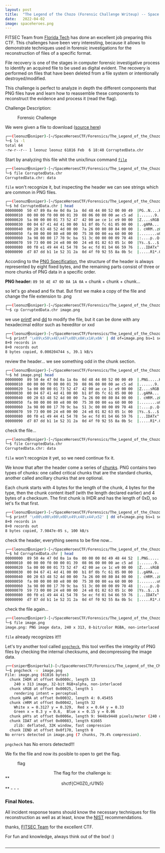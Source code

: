 ```yaml
---
layout: post
title:  "The Legend of the Chozo (Forensic Challenge Writeup) -- Space Heroes CTF 2022"
date:   2022-04-02
image: spaceheroes.png
---
```

<p class="intro"><span class="dropcap">F</span>ITSEC Team from <a href="https://floridatech.campuslabs.com/engage/organization/fitsec">Florida Tech</a> has done an excellent job preparing this CTF. This challenges have been very interesting, because it allows to demonstrate techniques used in forensic investigations for the reconstruction of files of a specific format.
</p>

File recovery is one of the stages in computer forensic investigative process to identify an acquired file to be used as digital evident. The recovery is performed on files that have been deleted from a file system or intentionally destroyed/modified.

This challenge is perfect to analyze in depth the different components that PNG files have and learn how to reassemble these components to reconstruct the evidence and process it (read the flag).
 
Challenge Description: 


<figure>
        <img src="/assets/img/chall.png" alt="" />
        <figcaption>Forensic Challenge</figcaption>
</figure>

We were given a file to download ([source here](https://github.com/leonuz/CTFs/raw/main/stuff/CorruptedData.chr))

 
```bash
┌──(leonuz㉿sniper)-[~/SpaceHeroesCTF/Forensics/The_Legend_of_the_Chozo]
└─$ ls -l 
total 64
-rw-r--r-- 1 leonuz leonuz 61816 Feb  6 18:48 CorruptedData.chr
```
Start by analyzing this file whit the unix/linux command [`file`](https://linux.die.net/man/1/file)

```bash
┌──(leonuz㉿sniper)-[~/SpaceHeroesCTF/Forensics/The_Legend_of_the_Chozo]
└─$ file CorruptedData.chr    
CorruptedData.chr: data
```
`file` won't recognize it, but inspecting the header we can see strings which are common in PNG files. 

```bash                                                                                                                                                       
┌──(leonuz㉿sniper)-[~/SpaceHeroesCTF/Forensics/The_Legend_of_the_Chozo]
└─$ hd CorruptedData.chr | head 
00000000  50 47 89 0a 4e 0d 0a 1a  0d 48 44 00 52 00 00 49  |PG..N....HD.R..I|
00000010  00 00 00 f0 00 00 01 39  08 06 00 00 00 ae c5 ad  |.......9........|
00000020  5a 00 00 00 01 73 52 47  42 00 ae ce 1c e9 00 00  |Z....sRGB.......|
00000030  00 04 67 41 4d 41 00 00  b1 8f 0b fc 61 05 00 00  |..gAMA......a...|
00000040  00 20 63 48 52 4d 00 00  7a 26 00 00 80 84 00 00  |. cHRM..z&......|
00000050  fa 00 00 00 80 e8 00 00  75 30 00 00 ea 60 00 00  |........u0...`..|
00000060  3a 98 00 00 17 70 9c ba  51 3c 00 00 00 09 70 48  |:....p..Q<....pH|
00000070  59 73 00 00 24 e8 00 00  24 e8 01 82 63 05 1c 00  |Ys..$...$...c...|
00000080  00 f0 e1 49 44 41 54 78  5e ec fd 01 b4 66 59 76  |...IDATx^....fYv|
00000090  d7 87 dd b1 1e 52 31 2a  0d 4f f0 92 55 8a 0b 5c  |.....R1*.O..U..\|  

```

According to the [PNG Specification](http://www.libpng.org/pub/png/spec/1.2/PNG-Structure.html#PNG-file-signature), the structure of the header is always represented by eight fixed bytes, and the remaining parts consist of three or more chunks of PNG data in a specific order. 

**PNG header:** `89 50 4E 47 0D 0A 1A 0A` + chunk + chunk + chunk...

so let's go ahead and fix that. But first we make a copy of the file and change the file extension to .png

```bash
┌──(leonuz㉿sniper)-[~/SpaceHeroesCTF/Forensics/The_Legend_of_the_Chozo]
└─$ cp CorruptedData.chr image.png         
```
we use [printf](https://man7.org/linux/man-pages/man3/printf.3.html) and [dd](https://man7.org/linux/man-pages/man1/dd.1.html) to modify the file, but it can be done with any hexadecimal editor such as hexeditor or xxd                                                                                                                                                                   
```bash                        
┌──(leonuz㉿sniper)-[~/SpaceHeroesCTF/Forensics/The_Legend_of_the_Chozo]
└─$ printf '\x89\x50\x4E\x47\x0D\x0A\x1A\x0A' | dd of=image.png bs=1 seek=0 count=8 conv=notrunc
8+0 records in
8+0 records out
8 bytes copied, 0.000204744 s, 39.1 kB/s
```
review the header... we see something odd in the chunk section.

```bash
┌──(leonuz㉿sniper)-[~/SpaceHeroesCTF/Forensics/The_Legend_of_the_Chozo]
└─$ hd image.png| head
00000000  89 50 4e 47 0d 0a 1a 0a  0d 48 44 00 52 00 00 49  |.PNG.....HD.R..I|
00000010  00 00 00 f0 00 00 01 39  08 06 00 00 00 ae c5 ad  |.......9........|
00000020  5a 00 00 00 01 73 52 47  42 00 ae ce 1c e9 00 00  |Z....sRGB.......|
00000030  00 04 67 41 4d 41 00 00  b1 8f 0b fc 61 05 00 00  |..gAMA......a...|
00000040  00 20 63 48 52 4d 00 00  7a 26 00 00 80 84 00 00  |. cHRM..z&......|
00000050  fa 00 00 00 80 e8 00 00  75 30 00 00 ea 60 00 00  |........u0...`..|
00000060  3a 98 00 00 17 70 9c ba  51 3c 00 00 00 09 70 48  |:....p..Q<....pH|
00000070  59 73 00 00 24 e8 00 00  24 e8 01 82 63 05 1c 00  |Ys..$...$...c...|
00000080  00 f0 e1 49 44 41 54 78  5e ec fd 01 b4 66 59 76  |...IDATx^....fYv|
00000090  d7 87 dd b1 1e 52 31 2a  0d 4f f0 92 55 8a 0b 5c  |.....R1*.O..U..\|
```
check the file...

```bash
┌──(leonuz㉿sniper)-[~/SpaceHeroesCTF/Forensics/The_Legend_of_the_Chozo]
└─$ file CorruptedData.chr    
CorruptedData.chr: data
```
`file` won't recognize it yet, so we need continue fix it.

We know that after the header come a series of [chunks](http://www.libpng.org/pub/png/spec/1.2/PNG-Chunks.html). PNG contains two types of chunks: one called critical chunks that are the standard chunks, another called ancillary chunks that are optional.  

Each chunk starts with 4 bytes for the length of the chunk, 4 bytes for the type, then the chunk content itself (with the length declared earlier) and 4 bytes of a checksum. The first chunk is IHDR and has the length of 0xD, so let's fix that first.

```bash
┌──(leonuz㉿sniper)-[~/SpaceHeroesCTF/Forensics/The_Legend_of_the_Chozo]
└─$ printf '\x00\x00\x00\x0D\x49\x48\x44\x52' | dd of=image.png bs=1 seek=8 count=8 conv=notrunc
8+0 records in
8+0 records out
8 bytes copied, 7.9847e-05 s, 100 kB/s
```
check the header, everything seems to be fine now...

```bash
┌──(leonuz㉿sniper)-[~/SpaceHeroesCTF/Forensics/The_Legend_of_the_Chozo]
└─$ hd CorruptedData.chr | head                                                           
00000000  89 50 4e 47 0d 0a 1a 0a  00 00 00 0d 49 48 44 52  |.PNG........IHDR|
00000010  00 00 00 f0 00 00 01 39  08 06 00 00 00 ae c5 ad  |.......9........|
00000020  5a 00 00 00 01 73 52 47  42 00 ae ce 1c e9 00 00  |Z....sRGB.......|
00000030  00 04 67 41 4d 41 00 00  b1 8f 0b fc 61 05 00 00  |..gAMA......a...|
00000040  00 20 63 48 52 4d 00 00  7a 26 00 00 80 84 00 00  |. cHRM..z&......|
00000050  fa 00 00 00 80 e8 00 00  75 30 00 00 ea 60 00 00  |........u0...`..|
00000060  3a 98 00 00 17 70 9c ba  51 3c 00 00 00 09 70 48  |:....p..Q<....pH|
00000070  59 73 00 00 24 e8 00 00  24 e8 01 82 63 05 1c 00  |Ys..$...$...c...|
00000080  00 f0 e1 49 44 41 54 78  5e ec fd 01 b4 66 59 76  |...IDATx^....fYv|
00000090  d7 87 dd b1 1e 52 31 2a  0d 4f f0 92 55 8a 0b 5c  |.....R1*.O..U..\|

```                                                                                                                                                                    
check the file again...

```bash                       
┌──(leonuz㉿sniper)-[~/SpaceHeroesCTF/Forensics/The_Legend_of_the_Chozo]
└─$ file image.png 
image.png: PNG image data, 240 x 313, 8-bit/color RGBA, non-interlaced
```
`file` already recognizes it!!!  

Let's try another tool called [`pngcheck`](http://www.libpng.org/pub/png/apps/pngcheck.html), this tool verifies the integrity of PNG files by checking the internal checksums, and decompressing the image data. 

```bash
┌──(sniper㉿sniperkal)-[~/SpaceHeroesCTF/Forensics/The_Legend_of_the_Chozo]
└─$ pngcheck -v  image.png                                                                      
File: image.png (61816 bytes)
  chunk IHDR at offset 0x0000c, length 13
    240 x 313 image, 32-bit RGB+alpha, non-interlaced
  chunk sRGB at offset 0x00025, length 1
    rendering intent = perceptual
  chunk gAMA at offset 0x00032, length 4: 0.45455
  chunk cHRM at offset 0x00042, length 32
    White x = 0.3127 y = 0.329,  Red x = 0.64 y = 0.33
    Green x = 0.3 y = 0.6,  Blue x = 0.15 y = 0.06
  chunk pHYs at offset 0x0006e, length 9: 9448x9448 pixels/meter (240 dpi)
  chunk IDAT at offset 0x00083, length 61665
    zlib: deflated, 32K window, fast compression
  chunk IEND at offset 0x0f170, length 0
No errors detected in image.png (7 chunks, 79.4% compression).
```
`pngcheck` has No errors detected!!!

We fix the file and now its posible to open to get the flag.

<figure>
        <img src="/assets/img/flag.png" alt="" />
        <figcaption>flag</figcaption>
</figure>

<center>The flag for the challenge is:</center>
**<center>shctf{CH0Z0_rU1N5}</center>**
- - -  

### Final Notes.

All incident response teams should know the necessary techniques for file reconstruction as well as at least, know the [NIST](https://nvlpubs.nist.gov/nistpubs/legacy/sp/nistspecialpublication800-86.pdf) recommendations.


thanks, [FITSEC Team](https://floridatech.campuslabs.com/engage/organization/fitsec) for the excellent CTF.

For fun and knowledge, always think out of the box! :)

<figure>
        <img src="/assets/img/score.png" alt="" />
</figure>


---
